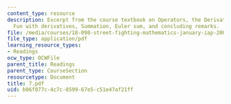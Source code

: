 ```yaml
---
content_type: resource
description: Excerpt from the course textbook on Operators, the Derivative operator,
  Fun with derivatives, Summation, Euler sum, and concluding remarks.
file: /media/courses/18-098-street-fighting-mathematics-january-iap-2008/b06f077c4c7c859967e5c51e47af21ff_7.pdf
file_type: application/pdf
learning_resource_types:
- Readings
ocw_type: OCWFile
parent_title: Readings
parent_type: CourseSection
resourcetype: Document
title: 7.pdf
uid: b06f077c-4c7c-8599-67e5-c51e47af21ff
---
```

